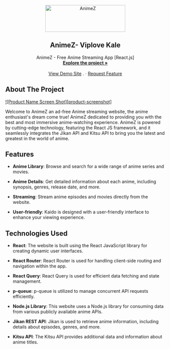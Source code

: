 <div id="top"></div>

<!-- PROJECT [othneildrew] SHIELDS -->

<!-- PROJECT LOGO -->
<br />
<div align="center">
  <a href="https://github.com/viplove3541/animez-2.0">
  <img src="https://fontmeme.com/permalink/231025/0c0c7d0634ab6912d0e738c5586a0e7d.png" alt="AnimeZ" width="252" height="85">

  </a>

  <h2 align="center">AnimeZ- Viplove Kale</h2>

  <p align="center">
    AnimeZ - Free Anime Streaming App [React.js]
    <br />
    <a href="https://github.com/viplove3541/animez-2.0"><strong>Explore the project »</strong></a>
    <br />
    <br />
    <a href="https://animez-viplove0908.vercel.app/">View Demo Site</a>
    .
    ·
    <a href="https://github.com/viplove3541/animez-2.0/issues">Request Feature</a>
  </p>
</div>

<!-- ABOUT THE PROJECT -->
## About The Project

[![Product Name Screen Shot][product-screenshot]]("https://animez-viplove0908.vercel.app/")

Welcome to AnimeZ an ad-free Anime streaming website, the anime enthusiast's dream come true! AnimeZ dedicated to providing you with the best and most immersive anime-watching experience. AnimeZ is powered by cutting-edge technology, featuring the React JS framework, and it seamlessly integrates the Jikan API and Kitsu API to bring you the latest and greatest in the world of anime.

## Features

- **Anime Library**: Browse and search for a wide range of anime series and movies.

- **Anime Details**: Get detailed information about each anime, including synopsis, genres, release date, and more.

- **Streaming**: Stream anime episodes and movies directly from the website.

- **User-friendly**: Kaido is designed with a user-friendly interface to enhance your viewing experience.

## Technologies Used

- **React**: The website is built using the React JavaScript library for creating dynamic user interfaces.

- **React Router**: React Router is used for handling client-side routing and navigation within the app.

- **React Query**: React Query is used for efficient data fetching and state management.

- **p-queue**: p-queue is utilized to manage concurrent API requests efficiently.

- **Node.js Library**: This website uses a Node.js library for consuming data from various publicly available anime APIs.

- **Jikan REST API**: Jikan is used to retrieve anime information, including details about episodes, genres, and more.

- **Kitsu API**: The Kitsu API provides additional data and information about anime titles.
